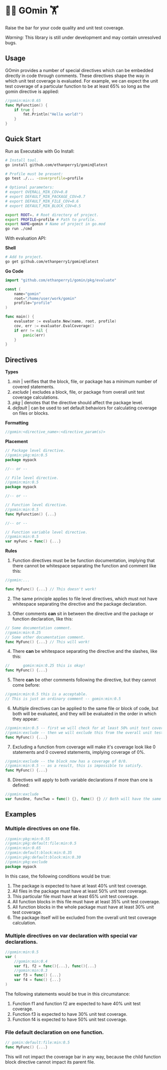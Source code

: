 # 🏋️‍♀️ GOmin 🏋️

Raise the bar for your code quality and unit test coverage.

_Warning:_ This library is still under development and may contain unresolved bugs.

## Usage

GOmin provides a number of special directives which can be embedded directly in code through comments. These directives shape the way in which unit test coverage is evaluated. For example, we can expect the unit test coverage of a particular function to be at least 65% so long as the gomin directive is applied:

```go
//gomin:min:0.65
func MyFunction() {
    if true {
        fmt.Println("Hello world!")
    }
}
```

## Quick Start

Run as Executable with Go Install:

```sh
# Install tool.
go install github.com/ethanperry1/gomin@latest

# Profile must be present:
go test ./... -coverprofile=profile

# Optional parameters:
# export OVERALL_MIN_COV=0.8
# export DEFAULT_MIN_PACKAGE_COV=0.7
# export DEFAULT_MIN_FILE_COV=0.6
# export DEFAULT_MIN_BLOCK_COV=0.5

export ROOT=. # Root directory of project.
export PROFILE=profile # Path to profile.
export NAME=gomin # Name of project in go.mod
go run ./cmd
```

With evaluation API:

__Shell__
```sh
# Add to project.
go get github.com/ethanperry1/gomin@latest
```

__Go Code__
```go
import "github.com/ethanperry1/gomin/pkg/evaluate"

const (
    name="gomin"
    root="/home/user/work/gomin"
    profile="profile"
)

func main() {
    evaluator := evaluate.New(name, root, profile)
    cov, err := evaluator.EvalCoverage()
    if err != nil {
        panic(err)
    }
}

```

## Directives

__Types__

1. _min_ | verifies that the block, file, or package has a minimum number of covered statements.
2. _exclude_ | excludes a block, file, or package from overall unit test coverage calculations.
3. _pkg_ | denotes that the directive should affect the package level.
4. _default_ | can be used to set default behaviors for calculating coverage on files or blocks.

__Formatting__

```go
//gomin:<directive_name>:<directive_param(s)>
```

__Placement__

```go
// Package level directive.
//gomin:pkg:min:0.5
package mypack

//-- or --

// File level directive.
//gomin:min:0.5
package mypack

//-- or --

// Function level directive.
//gomin:min:0.5
func MyFunction() {...}

//-- or --

// Function variable level directive.
//gomin:min:0.5
var myFunc = func() {...}
```

__Rules__

1. Function directives must be be function documentation, implying that there cannot be whitespace separating the function and comment like this:

```go
//gomin:...

func MyFunc() {...} // This doesn't work!
```

2. The same principle applies to file level directives, which must not have whitespace separating the directive and the package declaration.

3. Other comments __can__ sit in between the directive and the package or function declaration, like this:

```go
// Some documentation comment.
//gomin:min:0.25
// Some other documentation comment.
func MyFunc() {...} // This will work!
```

4. There __can__ be whitespace separating the directive and the slashes, like this:

```go
//      gomin:min:0.25 this is okay!
func MyFunc() {...}
```

5. There __can__ be other comments following the directive, but they cannot come before:

```go
//gomin:min:0.5 this is a acceptable.
// This is just an ordinary comment -- gomin:min:0.5
```

6. Multiple directives can be applied to the same file or block of code, but both will be evaluated, and they will be evaluated in the order in which they appear:

```go
//gomin:min:0.5 -- first we will check for at least 50% unit test coverage.
//gomin:exclude -- then we will exclude this from the overall unit test coverage bar.
func MyFunc() {...}
```

7. Excluding a function from coverage will make it's coverage look like 0 statements and 0 covered statements, implying coverage of 0%.

```go
//gomin:exclude -- the block now has a coverage of 0/0.
//gomin:min:0.5 -- as a result, this is impossible to satisfy.
func MyFunc() {...}
```

8. Directives will apply to both variable declarations if more than one is defined:

```go
//gomin:exclude
var funcOne, funcTwo = func() {}, func() {} // Both will have the same exclusion directive.
```

## Examples

### Multiple directives on one file.

```go
//gomin:pkg:min:0.55
//gomin:pkg:default:file:min:0.5
//gomin:min:0.65
//gomin:default:block:min:0.35
//gomin:pkg:default:block:min:0.30
//gomin:pkg:exclude
package mypack
```

In this case, the following conditions would be true:
1. The package is expected to have at least 40% unit test coverage.
2. All files in the package must have at least 50% unit test coverage.
3. This particular file must have at least 65% unit test coverage.
4. All function blocks in this file must have at least 35% unit test coverage.
5. All function blocks in the whole package must have at least 30% unit test coverage.
6. The package itself will be excluded from the overall unit test coverage calculation.

### Multiple directives on var declaration with special var declarations.

```go
//gomin:min:0.5
var (
    //gomin:min:0.4
    var f1, f2 = func(){...}, func(){...}
    //gomin:min:0.3
    var f3 = func() {...}
    var f4 = func() {...}
)
```

The following statements would be true in this circumstance:
1. Function f1 and function f2 are expected to have 40% unit test coverage.
2. Function f3 is expected to have 30% unit test coverage.
3. Function f4 is expected to have 50% unit test coverage.

### File default declaration on one function.

```go
// gomin:default:file:min:0.5
func MyFunc() {...}
```

This will not impact the coverage bar in any way, because the child function block directive cannot impact its parent file.
